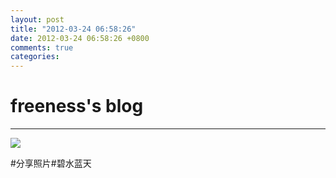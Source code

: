```yaml
---
layout: post
title: "2012-03-24 06:58:26"
date: 2012-03-24 06:58:26 +0800
comments: true
categories: 
---
```


# freeness's blog

----------

![](http://okqmqrbgo.bkt.clouddn.com/201203240658261.jpg)

>
\#分享照片\#碧水蓝天